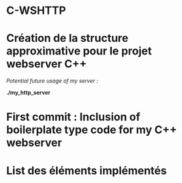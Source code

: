# C-WSHTTP

# Création de la structure approximative pour le projet webserver C++


*Potential future usage of my server :*

**./my_http_server**


# First commit : Inclusion of boilerplate type code for my C++ webserver

# List des éléments implémentés